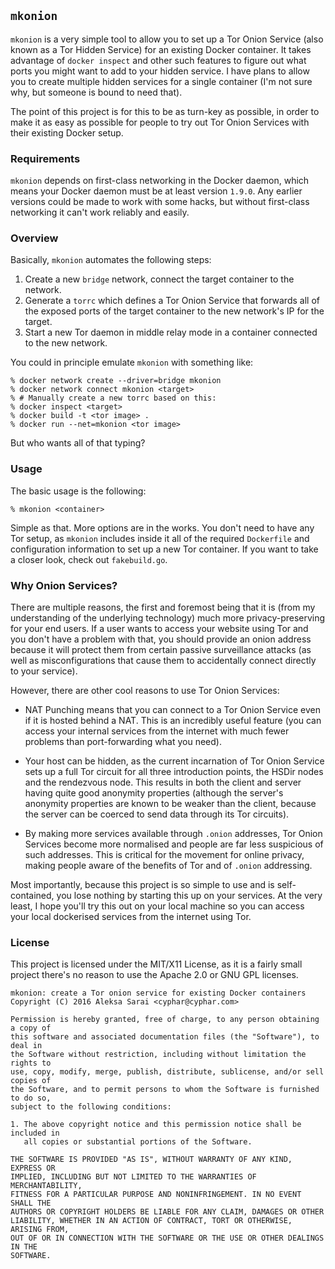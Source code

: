 ## `mkonion` ##

`mkonion` is a very simple tool to allow you to set up a Tor Onion Service (also
known as a Tor Hidden Service) for an existing Docker container. It takes
advantage of `docker inspect` and other such features to figure out what ports
you might want to add to your hidden service. I have plans to allow you to create
multiple hidden services for a single container (I'm not sure why, but someone
is bound to need that).

The point of this project is for this to be as turn-key as possible, in order to
make it as easy as possible for people to try out Tor Onion Services with their
existing Docker setup.

### Requirements ###

`mkonion` depends on first-class networking in the Docker daemon, which means
your Docker daemon must be at least version `1.9.0`. Any earlier versions could
be made to work with some hacks, but without first-class networking it can't work
reliably and easily.

### Overview ###

Basically, `mkonion` automates the following steps:

1. Create a new `bridge` network, connect the target container to the network.
2. Generate a `torrc` which defines a Tor Onion Service that forwards all of the
   exposed ports of the target container to the new network's IP for the target.
3. Start a new Tor daemon in middle relay mode in a container connected to the
   new network.

You could in principle emulate `mkonion` with something like:

```
% docker network create --driver=bridge mkonion
% docker network connect mkonion <target>
% # Manually create a new torrc based on this:
% docker inspect <target>
% docker build -t <tor image> .
% docker run --net=mkonion <tor image>
```

But who wants all of that typing?

### Usage ###

The basic usage is the following:

```
% mkonion <container>
```

Simple as that. More options are in the works. You don't need to have any Tor
setup, as `mkonion` includes inside it all of the required `Dockerfile` and
configuration information to set up a new Tor container. If you want to take a
closer look, check out `fakebuild.go`.

### Why Onion Services? ###

There are multiple reasons, the first and foremost being that it is (from my
understanding of the underlying technology) much more privacy-preserving for your
end users. If a user wants to access your website using Tor and you don't have a
problem with that, you should provide an onion address because it will protect
them from certain passive surveillance attacks (as well as misconfigurations that
cause them to accidentally connect directly to your service).

However, there are other cool reasons to use Tor Onion Services:

* NAT Punching means that you can connect to a Tor Onion Service even if it is
  hosted behind a NAT. This is an incredibly useful feature (you can access your
  internal services from the internet with much fewer problems than port-forwarding
  what you need).

* Your host can be hidden, as the current incarnation of Tor Onion Service sets
  up a full Tor circuit for all three introduction points, the HSDir nodes and
  the rendezvous node. This results in both the client and server having quite
  good anonymity properties (although the server's anonymity properties are known
  to be weaker than the client, because the server can be coerced to send data
  through its Tor circuits).

* By making more services available through `.onion` addresses, Tor Onion Services
  become more normalised and people are far less suspicious of such addresses.
  This is critical for the movement for online privacy, making people aware of
  the benefits of Tor and of `.onion` addressing.

Most importantly, because this project is so simple to use and is self-contained,
you lose nothing by starting this up on your services. At the very least, I hope
you'll try this out on your local machine so you can access your local dockerised
services from the internet using Tor.

### License ###

This project is licensed under the MIT/X11 License, as it is a fairly small
project there's no reason to use the Apache 2.0 or GNU GPL licenses.

```
mkonion: create a Tor onion service for existing Docker containers
Copyright (C) 2016 Aleksa Sarai <cyphar@cyphar.com>

Permission is hereby granted, free of charge, to any person obtaining a copy of
this software and associated documentation files (the "Software"), to deal in
the Software without restriction, including without limitation the rights to
use, copy, modify, merge, publish, distribute, sublicense, and/or sell copies of
the Software, and to permit persons to whom the Software is furnished to do so,
subject to the following conditions:

1. The above copyright notice and this permission notice shall be included in
   all copies or substantial portions of the Software.

THE SOFTWARE IS PROVIDED "AS IS", WITHOUT WARRANTY OF ANY KIND, EXPRESS OR
IMPLIED, INCLUDING BUT NOT LIMITED TO THE WARRANTIES OF MERCHANTABILITY,
FITNESS FOR A PARTICULAR PURPOSE AND NONINFRINGEMENT. IN NO EVENT SHALL THE
AUTHORS OR COPYRIGHT HOLDERS BE LIABLE FOR ANY CLAIM, DAMAGES OR OTHER
LIABILITY, WHETHER IN AN ACTION OF CONTRACT, TORT OR OTHERWISE, ARISING FROM,
OUT OF OR IN CONNECTION WITH THE SOFTWARE OR THE USE OR OTHER DEALINGS IN THE
SOFTWARE.
```

